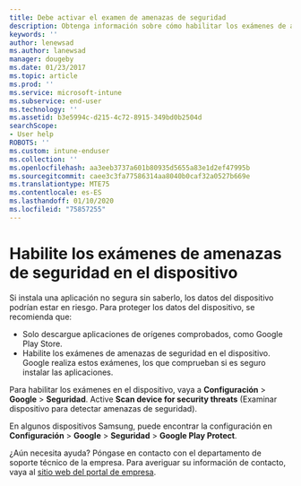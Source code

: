 ```yaml
---
title: Debe activar el examen de amenazas de seguridad
description: Obtenga información sobre cómo habilitar los exámenes de amenazas de seguridad en el dispositivo
keywords: ''
author: lenewsad
ms.author: lanewsad
manager: dougeby
ms.date: 01/23/2017
ms.topic: article
ms.prod: ''
ms.service: microsoft-intune
ms.subservice: end-user
ms.technology: ''
ms.assetid: b3e5994c-d215-4c72-8915-349bd0b2504d
searchScope:
- User help
ROBOTS: ''
ms.custom: intune-enduser
ms.collection: ''
ms.openlocfilehash: aa3eeb3737a601b80935d5655a83e1d2ef47995b
ms.sourcegitcommit: caee3c3fa77586314aa8040b0caf32a0527b669e
ms.translationtype: MTE75
ms.contentlocale: es-ES
ms.lasthandoff: 01/10/2020
ms.locfileid: "75857255"
---
```

# <a name="enable-security-threat-scans-on-your-device"></a>Habilite los exámenes de amenazas de seguridad en el dispositivo 
Si instala una aplicación no segura sin saberlo, los datos del dispositivo podrían estar en riesgo. Para proteger los datos del dispositivo, se recomienda que: 

* Solo descargue aplicaciones de orígenes comprobados, como Google Play Store.  
* Habilite los exámenes de amenazas de seguridad en el dispositivo. Google realiza estos exámenes, los que comprueban si es seguro instalar las aplicaciones.  

Para habilitar los exámenes en el dispositivo, vaya a **Configuración** > **Google** > **Seguridad**. Active **Scan device for security threats** (Examinar dispositivo para detectar amenazas de seguridad).  

En algunos dispositivos Samsung, puede encontrar la configuración en **Configuración** > **Google** > **Seguridad** > **Google Play Protect**.

¿Aún necesita ayuda? Póngase en contacto con el departamento de soporte técnico de la empresa. Para averiguar su información de contacto, vaya al [sitio web del portal de empresa](https://go.microsoft.com/fwlink/?linkid=2010980). 
